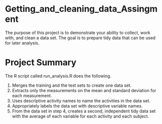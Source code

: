 # Getting_and_cleaning_data_Assingment
The purpose of this project is to demonstrate your ability to collect, work with, and clean a data set. 
The goal is to prepare tidy data that can be used for later analysis.
# Project Summary
The R script called run_analysis.R does the following. 
1. Merges the training and the test sets to create one data set.
2. Extracts only the measurements on the mean and standard deviation for each measurement. 
3. Uses descriptive activity names to name the activities in the data set.
4. Appropriately labels the data set with descriptive variable names. 
5. From the data set in step 4, creates a second, independent tidy data set with the average of each variable for each activity and each subject.
